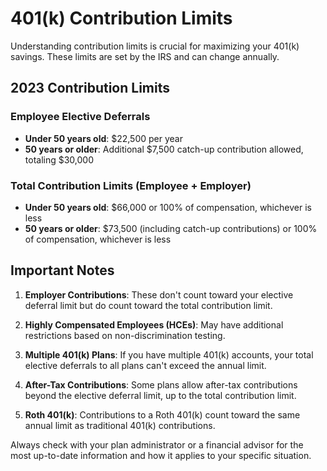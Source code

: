 # 401(k) Contribution Limits

Understanding contribution limits is crucial for maximizing your 401(k) savings. These limits are set by the IRS and can change annually.

## 2023 Contribution Limits

### Employee Elective Deferrals
- **Under 50 years old**: $22,500 per year
- **50 years or older**: Additional $7,500 catch-up contribution allowed, totaling $30,000

### Total Contribution Limits (Employee + Employer)
- **Under 50 years old**: $66,000 or 100% of compensation, whichever is less
- **50 years or older**: $73,500 (including catch-up contributions) or 100% of compensation, whichever is less

## Important Notes

1. **Employer Contributions**: These don't count toward your elective deferral limit but do count toward the total contribution limit.

2. **Highly Compensated Employees (HCEs)**: May have additional restrictions based on non-discrimination testing.

3. **Multiple 401(k) Plans**: If you have multiple 401(k) accounts, your total elective deferrals to all plans can't exceed the annual limit.

4. **After-Tax Contributions**: Some plans allow after-tax contributions beyond the elective deferral limit, up to the total contribution limit.

5. **Roth 401(k)**: Contributions to a Roth 401(k) count toward the same annual limit as traditional 401(k) contributions.

Always check with your plan administrator or a financial advisor for the most up-to-date information and how it applies to your specific situation.
